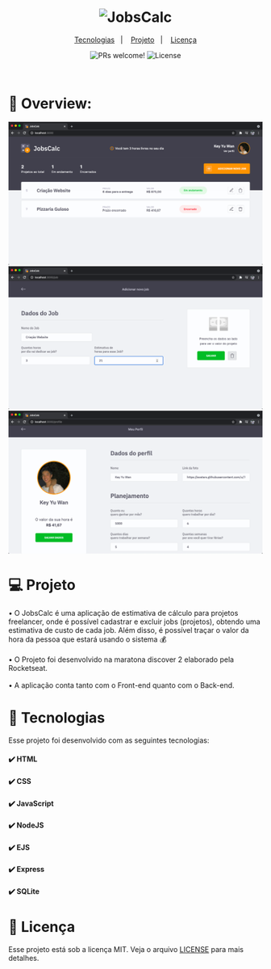 <h1 align="center">
  <img alt="JobsCalc" title="JobsCalc" src="https://i.imgur.com/Veqm7Gh.png" width="220px" />
</h1>

<p align="center">
  <a href="#-tecnologias">Tecnologias</a>&nbsp;&nbsp;&nbsp;|&nbsp;&nbsp;&nbsp;
  <a href="#-projeto">Projeto</a>&nbsp;&nbsp;&nbsp;|&nbsp;&nbsp;&nbsp;
  <a href="#memo-licença">Licença</a>
</p>

<p align="center">
 <img src="https://img.shields.io/static/v1?label=PRs&message=welcome&color=49AA26&labelColor=000000" alt="PRs welcome!" />

  <img alt="License" src="https://img.shields.io/static/v1?label=license&message=MIT&color=49AA26&labelColor=000000">
</p>

<br>

# 📸 Overview:
![](./public/images/readmeImages/jobscalc.png)
![](./public/images/readmeImages/jobData.png)
![](./public/images/readmeImages/jobProfile.png)

# 💻 Projeto

• O JobsCalc é uma aplicação de estimativa de cálculo para projetos freelancer, onde é possível cadastrar e excluir jobs (projetos), obtendo uma estimativa de custo de cada job. Além disso, é possível traçar o valor da hora da pessoa que estará usando o sistema 💰 <br /> <br />
• O Projeto foi desenvolvido na maratona discover 2 elaborado pela Rocketseat.
<br /> <br />
• A aplicação conta tanto com o Front-end quanto com o Back-end.

# 🚀 Tecnologias

Esse projeto foi desenvolvido com as seguintes tecnologias:

#### ✔️ HTML <br />
#### ✔️ CSS <br />
#### ✔️ JavaScript <br />
#### ✔️ NodeJS <br />
#### ✔️ EJS <br />
#### ✔️ Express <br />
#### ✔️ SQLite

# 📝 Licença

Esse projeto está sob a licença MIT. Veja o arquivo [LICENSE](.github/LICENSE.md) para mais detalhes.

